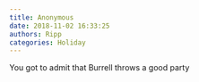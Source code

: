 ```yaml
---
title: Anonymous
date: 2018-11-02 16:33:25
authors: Ripp
categories: Holiday
---
```


 You got to admit that Burrell throws a good party